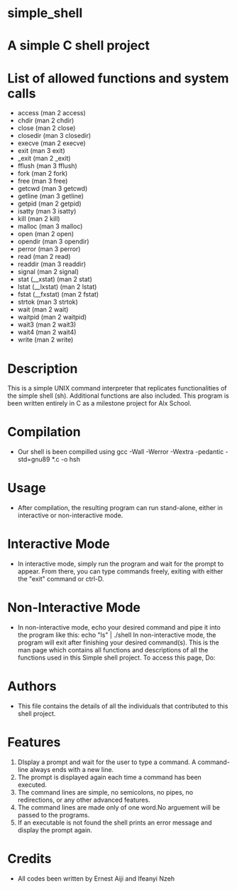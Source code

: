 # simple_shell

# A simple C shell project

# List of allowed functions and system calls

- access (man 2 access)
- chdir (man 2 chdir)
- close (man 2 close)
- closedir (man 3 closedir)
- execve (man 2 execve)
- exit (man 3 exit)
- _exit (man 2 _exit)
- fflush (man 3 fflush)
- fork (man 2 fork)
- free (man 3 free)
- getcwd (man 3 getcwd)
- getline (man 3 getline)
- getpid (man 2 getpid)
- isatty (man 3 isatty)
- kill (man 2 kill)
- malloc (man 3 malloc)
- open (man 2 open)
- opendir (man 3 opendir)
- perror (man 3 perror)
- read (man 2 read)
- readdir (man 3 readdir)
- signal (man 2 signal)
- stat (__xstat) (man 2 stat)
- lstat (__lxstat) (man 2 lstat)
- fstat (__fxstat) (man 2 fstat)
- strtok (man 3 strtok)
- wait (man 2 wait)
- waitpid (man 2 waitpid)
- wait3 (man 2 wait3)
- wait4 (man 2 wait4)
- write (man 2 write)

# Description

This is a simple UNIX command interpreter that replicates functionalities of the simple shell (sh). Additional functions are also included. This program is been written entirely in C as a milestone project for Alx School.

# Compilation

- Our shell is been compilled using gcc -Wall -Werror -Wextra -pedantic -std=gnu89 *.c -o hsh

# Usage

- After compilation, the resulting program can run stand-alone, either in interactive or non-interactive mode.

# Interactive Mode

- In interactive mode, simply run the program and wait for the prompt to appear. From there, you can type commands freely, exiting with either the "exit" command or ctrl-D.

# Non-Interactive Mode

- In non-interactive mode, echo your desired command and pipe it into the program like this:
echo "ls" | ./shell In non-interactive mode, the program will exit after finishing your desired command(s).
This is the man page which contains all functions and descriptions of all the functions used in this Simple shell project. To access this page, Do:

# Authors

- This file contains the details of all the individuals that contributed to this shell project.

# Features

1. DIsplay a prompt and wait for the user to type a command. A command-line always ends with a new line.
2. The prompt is displayed again each time a command has been executed.
3. The command lines are simple, no semicolons, no pipes, no redirections, or any other advanced features.
4. The command lines are made only of one word.No arguement will be passed to the programs.
5. If an executable is not found the shell prints an error message and display the prompt again.

# Credits

- All codes been written by Ernest Aiji and Ifeanyi Nzeh
